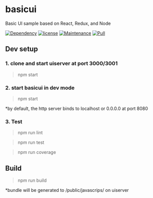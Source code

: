 # basicui 

Basic UI sample based on React, Redux, and Node

[![Dependency](https://img.shields.io/badge/dependencies-up%20to%20date-green.svg)](https://github.com/lifengli/basicui)
[![license](https://img.shields.io/badge/license-MIT-blue.svg)](https://github.com/lifengli/basicui)
[![Maintenance](https://img.shields.io/badge/maintained-yes-orange.svg)](https://github.com/lifengli/basicui)
[![Pull](https://img.shields.io/badge/pull%20request-welcome-ff69b4.svg)](https://github.com/lifengli/basicui)

## Dev setup

### 1. clone and start uiserver at port 3000/3001

> npm start

### 2. start basicui in dev mode

> npm start

*by default, the http server binds to localhost or 0.0.0.0 at port 8080

### 3. Test

> npm run lint

> npm run test

> npm run coverage

## Build

> npm run build

*bundle will be generated to /public/javascrips/ on uiserver

